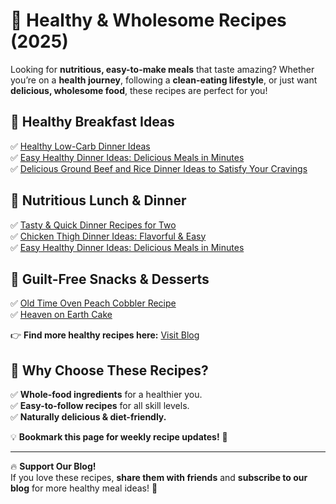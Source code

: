 # 🥗 Healthy & Wholesome Recipes (2025)  

Looking for **nutritious, easy-to-make meals** that taste amazing? Whether you’re on a **health journey**, following a **clean-eating lifestyle**, or just want **delicious, wholesome food**, these recipes are perfect for you!  

## 🍳 **Healthy Breakfast Ideas**  
✅ [Healthy Low-Carb Dinner Ideas](https://lhinspire.com/healthy-low-carb-dinner-ideas/)   
✅ [Easy Healthy Dinner Ideas: Delicious Meals in Minutes](https://lhinspire.com/easy-healthy-dinner-ideas-delicious-meals-in-minutes/)   
✅ [Delicious Ground Beef and Rice Dinner Ideas to Satisfy Your Cravings](https://lhinspire.com/delicious-ground-beef-and-rice-dinner-ideas-to-satisfy-your-cravings/)

## 🥗 **Nutritious Lunch & Dinner**  
✅ [Tasty & Quick Dinner Recipes for Two](https://lhinspire.com/tasty-quick-dinner-recipes-for-two/)  
✅ [Chicken Thigh Dinner Ideas: Flavorful & Easy](https://lhinspire.com/chicken-thigh-dinner-ideas-flavorful-easy/)   
✅ [Easy Healthy Dinner Ideas: Delicious Meals in Minutes](https://lhinspire.com/easy-healthy-dinner-ideas-delicious-meals-in-minutes/)  

## 🍎 **Guilt-Free Snacks & Desserts**  
✅ [Old Time Oven Peach Cobbler Recipe](https://lhinspire.com/old-time-oven-peach-cobbler-recipe/)  
✅ [Heaven on Earth Cake](https://lhinspire.com/heaven-on-earth-cake/) 

👉 **Find more healthy recipes here:** [Visit Blog](https://lhinspire.com)  

## 🌿 **Why Choose These Recipes?**  
✅ **Whole-food ingredients** for a healthier you.  
✅ **Easy-to-follow recipes** for all skill levels.  
✅ **Naturally delicious & diet-friendly.**  

💡 **Bookmark this page for weekly recipe updates!** 🚀  

---
🔥 **Support Our Blog!**  
If you love these recipes, **share them with friends** and **subscribe to our blog** for more healthy meal ideas! 🎉  

